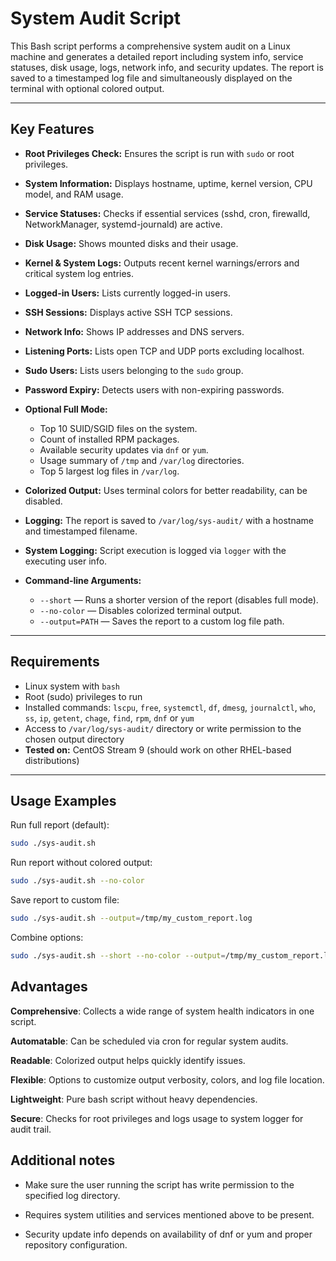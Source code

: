 # System Audit Script

This Bash script performs a comprehensive system audit on a Linux machine and generates a detailed report including system info, service statuses, disk usage, logs, network info, and security updates. The report is saved to a timestamped log file and simultaneously displayed on the terminal with optional colored output.

---

## Key Features

- **Root Privileges Check:** Ensures the script is run with `sudo` or root privileges.
- **System Information:** Displays hostname, uptime, kernel version, CPU model, and RAM usage.
- **Service Statuses:** Checks if essential services (sshd, cron, firewalld, NetworkManager, systemd-journald) are active.
- **Disk Usage:** Shows mounted disks and their usage.
- **Kernel & System Logs:** Outputs recent kernel warnings/errors and critical system log entries.
- **Logged-in Users:** Lists currently logged-in users.
- **SSH Sessions:** Displays active SSH TCP sessions.
- **Network Info:** Shows IP addresses and DNS servers.
- **Listening Ports:** Lists open TCP and UDP ports excluding localhost.
- **Sudo Users:** Lists users belonging to the `sudo` group.
- **Password Expiry:** Detects users with non-expiring passwords.
- **Optional Full Mode:**
  - Top 10 SUID/SGID files on the system.
  - Count of installed RPM packages.
  - Available security updates via `dnf` or `yum`.
  - Usage summary of `/tmp` and `/var/log` directories.
  - Top 5 largest log files in `/var/log`.

- **Colorized Output:** Uses terminal colors for better readability, can be disabled.
- **Logging:** The report is saved to `/var/log/sys-audit/` with a hostname and timestamped filename.
- **System Logging:** Script execution is logged via `logger` with the executing user info.
- **Command-line Arguments:**
  - `--short` — Runs a shorter version of the report (disables full mode).
  - `--no-color` — Disables colorized terminal output.
  - `--output=PATH` — Saves the report to a custom log file path.

---

## Requirements

- Linux system with `bash`
- Root (sudo) privileges to run
- Installed commands: `lscpu`, `free`, `systemctl`, `df`, `dmesg`, `journalctl`, `who`, `ss`, `ip`, `getent`, `chage`, `find`, `rpm`, `dnf` or `yum`
- Access to `/var/log/sys-audit/` directory or write permission to the chosen output directory
- **Tested on:** CentOS Stream 9 (should work on other RHEL-based distributions)
---

## Usage Examples

Run full report (default):

```bash
sudo ./sys-audit.sh
```

Run report without colored output:

```bash
sudo ./sys-audit.sh --no-color
```
Save report to custom file:

```bash
sudo ./sys-audit.sh --output=/tmp/my_custom_report.log
```

Combine options:

```bash
sudo ./sys-audit.sh --short --no-color --output=/tmp/my_custom_report.log
```

## Advantages
**Comprehensive**: Collects a wide range of system health indicators in one script.

**Automatable**: Can be scheduled via cron for regular system audits.

**Readable**: Colorized output helps quickly identify issues.

**Flexible**: Options to customize output verbosity, colors, and log file location.

**Lightweight**: Pure bash script without heavy dependencies.

**Secure**: Checks for root privileges and logs usage to system logger for audit trail.

## Additional notes
- Make sure the user running the script has write permission to the specified log directory.

- Requires system utilities and services mentioned above to be present.

- Security update info depends on availability of dnf or yum and proper repository configuration.